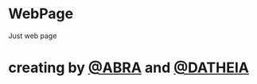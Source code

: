 # WebPage
Just web page
# creating by  [@ABRA](https://github.com/Aegeansword "Click Me") and  [@DATHEIA](https://github.com/datheia/datheia "Click Me")
